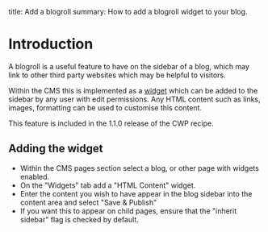 title: Add a blogroll
summary: How to add a blogroll widget to your blog.

# Introduction

A blogroll is a useful feature to have on the sidebar of a blog, which may link to other third party websites
which may be helpful to visitors.

Within the CMS this is implemented as a [widget](https://github.com/silverstripe/silverstripe-widgets) which can
be added to the sidebar by any user with edit permissions. Any HTML content such as links, images, formatting can
be used to customise this content.

This feature is included in the 1.1.0 release of the CWP recipe.

## Adding the widget

* Within the CMS pages section select a blog, or other page with widgets enabled.
* On the "Widgets" tab add a "HTML Content" widget.
* Enter the content you wish to have appear in the blog sidebar into the content area and select "Save & Publish"
* If you want this to appear on child pages, ensure that the "inherit sidebar" flag is checked by default.

